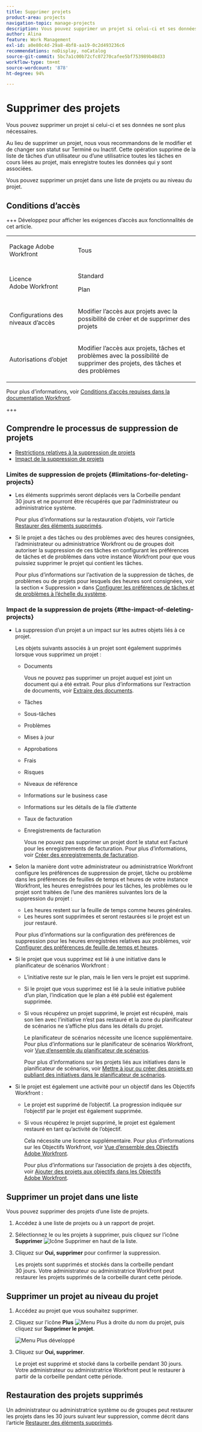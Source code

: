 ```yaml
---
title: Supprimer projets
product-area: projects
navigation-topic: manage-projects
description: Vous pouvez supprimer un projet si celui-ci et ses données ne sont plus nécessaires. Au lieu de supprimer un projet, nous vous recommandons de le modifier et de changer son statut sur Terminé ou Inactif. Cette opération supprime de la liste de tâches d’un utilisateur ou d’une utilisatrice toutes les tâches en cours liées au projet, mais enregistre toutes les données qui y sont associées.
author: Alina
feature: Work Management
exl-id: a0e80c4d-29a8-4bf8-aa19-0c2d493236c6
recommendations: noDisplay, noCatalog
source-git-commit: 5bc7a1c00b72cfc07270cafee5bf753989b48d33
workflow-type: tm+mt
source-wordcount: '878'
ht-degree: 94%

---
```


# Supprimer des projets

<!--Audited: 07/2024-->

Vous pouvez supprimer un projet si celui-ci et ses données ne sont plus nécessaires.

Au lieu de supprimer un projet, nous vous recommandons de le modifier et de changer son statut sur Terminé ou Inactif. Cette opération supprime de la liste de tâches d’un utilisateur ou d’une utilisatrice toutes les tâches en cours liées au projet, mais enregistre toutes les données qui y sont associées.

Vous pouvez supprimer un projet dans une liste de projets ou au niveau du projet.

## Conditions d’accès

+++ Développez pour afficher les exigences d’accès aux fonctionnalités de cet article.

<table style="table-layout:auto"> 
 <col> 
 <col> 
 <tbody> 
  <tr> 
   <td> <p>Package Adobe Workfront</p> </td> 
   <td>Tous</td> 
  </tr> 
  <tr> 
   <td> <p>Licence Adobe Workfront</p> </td> 
   <td> <p>Standard</p>
   <p>Plan</p> 
   </td> 
  </tr> 
    <td>Configurations des niveaux d’accès</td> 
   <td> <p>Modifier l’accès aux projets avec la possibilité de créer et de supprimer des projets</p> </td> 
  </tr> 
    <td> <p>Autorisations d’objet</p> </td> 
   <td> <p>Modifier l’accès aux projets, tâches et problèmes avec la possibilité de supprimer des projets, des tâches et des problèmes</p> </td> 
  </tr> 
 </tbody> 
</table>

Pour plus d’informations, voir [Conditions d’accès requises dans la documentation Workfront](/help/quicksilver/administration-and-setup/add-users/access-levels-and-object-permissions/access-level-requirements-in-documentation.md).

+++

<!--Old:

<table style="table-layout:auto"> 
 <col> 
 <col> 
 <tbody> 
  <tr> 
   <td> <p>Adobe Workfront plan</p> </td> 
   <td>Any</td> 
  </tr> 
  <tr> 
   <td> <p>Adobe Workfront license*</p> </td> 
   <td> <p>New license: Standard </p>
   <p>Current license: Plan </p> 
   </td> 
  </tr> 
  <tr data-mc-conditions=""> 
   <td>Access level configuration</td> 
   <td> <p>Edit access to Projects with ability to Create and Delete projects</p> </td> 
  </tr> 
  <tr data-mc-conditions=""> 
   <td> <p>Object permissions </p> </td> 
   <td> <p>Edit access to Projects, Tasks, Issues with ability to Delete projects, tasks, and issues</p> </td> 
  </tr> 
 </tbody> 
</table>-->

## Comprendre le processus de suppression de projets

* [Restrictions relatives à la suppression de projets](#limitations-for-deleting-projects)
* [Impact de la suppression de projets](#the-impact-of-deleting-projects)

### Limites de suppression de projets  {#limitations-for-deleting-projects}

* Les éléments supprimés seront déplacés vers la Corbeille pendant 30 jours et ne pourront être récupérés que par l’administrateur ou administratrice système.

  Pour plus d’informations sur la restauration d’objets, voir l’article [Restaurer des éléments supprimés](../../../administration-and-setup/manage-workfront/manage-deleted-items/restore-deleted-items.md).

* Si le projet a des tâches ou des problèmes avec des heures consignées, l’administrateur ou administratrice Workfront ou de groupes doit autoriser la suppression de ces tâches en configurant les préférences de tâches et de problèmes dans votre instance Workfront pour que vous puissiez supprimer le projet qui contient les tâches.

  Pour plus d’informations sur l’activation de la suppression de tâches, de problèmes ou de projets pour lesquels des heures sont consignées, voir la section « Suppression » dans [Configurer les préférences de tâches et de problèmes à l’échelle du système](../../../administration-and-setup/set-up-workfront/configure-system-defaults/set-task-issue-preferences.md).

  <!--
  <p data-mc-conditions="QuicksilverOrClassic.Quicksilver,QuicksilverOrClassic.Draft mode">(NOTE: this bullet stays in NWE only forever)</p>
  -->

### Impact de la suppression de projets {#the-impact-of-deleting-projects}

* La suppression d’un projet a un impact sur les autres objets liés à ce projet.

  Les objets suivants associés à un projet sont également supprimés lorsque vous supprimez un projet :

   * Documents

     Vous ne pouvez pas supprimer un projet auquel est joint un document qui a été extrait. Pour plus d’informations sur l’extraction de documents, voir [Extraire des documents](../../../documents/managing-documents/check-out-documents.md).

   * Tâches
   * Sous-tâches
   * Problèmes
   * Mises à jour
   * Approbations
   * Frais
   * Risques
   * Niveaux de référence
   * Informations sur le business case
   * Informations sur les détails de la file d’attente
   * Taux de facturation
   * Enregistrements de facturation

     Vous ne pouvez pas supprimer un projet dont le statut est Facturé pour les enregistrements de facturation. Pour plus d’informations, voir [Créer des enregistrements de facturation](../../projects/project-finances/create-billing-records.md).

* Selon la manière dont votre administrateur ou administratrice Workfront configure les préférences de suppression de projet, tâche ou problème dans les préférences de feuilles de temps et heures de votre instance Workfront, les heures enregistrées pour les tâches, les problèmes ou le projet sont traitées de l’une des manières suivantes lors de la suppression du projet :

   * Les heures restent sur la feuille de temps comme heures générales.
   * Les heures sont supprimées et seront restaurées si le projet est un jour restauré.

  Pour plus d’informations sur la configuration des préférences de suppression pour les heures enregistrées relatives aux problèmes, voir [Configurer des préférences de feuille de temps et heures](../../../administration-and-setup/set-up-workfront/configure-timesheets-schedules/timesheet-and-hour-preferences.md).

* Si le projet que vous supprimez est lié à une initiative dans le planificateur de scénarios Workfront :

   * L’initiative reste sur le plan, mais le lien vers le projet est supprimé.
   * Si le projet que vous supprimez est lié à la seule initiative publiée d’un plan, l’indication que le plan a été publié est également supprimée.
   * Si vous récupérez un projet supprimé, le projet est récupéré, mais son lien avec l’initiative n’est pas restauré et la zone du planificateur de scénarios ne s’affiche plus dans les détails du projet.

     Le planificateur de scénarios nécessite une licence supplémentaire. Pour plus d’informations sur le planificateur de scénarios Workfront, voir [Vue d’ensemble du planificateur de scénarios](../../../scenario-planner/scenario-planner-overview.md).

     Pour plus d’informations sur les projets liés aux initiatives dans le planificateur de scénarios, voir [Mettre à jour ou créer des projets en publiant des initiatives dans le planificateur de scénarios](../../../scenario-planner/publish-scenarios-update-projects.md).

* Si le projet est également une activité pour un objectif dans les Objectifs Workfront :

   * Le projet est supprimé de l’objectif. La progression indiquée sur l’objectif par le projet est également supprimée.

   * Si vous récupérez le projet supprimé, le projet est également restauré en tant qu’activité de l’objectif.

     Cela nécessite une licence supplémentaire. Pour plus d’informations sur les Objectifs Workfront, voir [Vue d’ensemble des Objectifs Adobe Workfront](../../../workfront-goals/goal-management/wf-goals-overview.md).

     Pour plus d’informations sur l’association de projets à des objectifs, voir [Ajouter des projets aux objectifs dans les Objectifs Adobe Workfront](../../../workfront-goals/results-and-activities/connect-projects-to-goals-overview.md).

## Supprimer un projet dans une liste

Vous pouvez supprimer des projets d’une liste de projets.

1. Accédez à une liste de projets ou à un rapport de projet.
1. Sélectionnez le ou les projets à supprimer, puis cliquez sur l’icône **Supprimer** ![Icône Supprimer](assets/delete-icon.png) en haut de la liste.

1. Cliquez sur **Oui, supprimer** pour confirmer la suppression.

   Les projets sont supprimés et stockés dans la corbeille pendant 30 jours. Votre administrateur ou administratrice Workfront peut restaurer les projets supprimés de la corbeille durant cette période.

## Supprimer un projet au niveau du projet

1. Accédez au projet que vous souhaitez supprimer.
1. Cliquez sur l’icône **Plus** ![Menu Plus](assets/qs-more-menu.png) à droite du nom du projet, puis cliquez sur **Supprimer le projet**.

   ![Menu Plus développé](assets/more-icon-expanded-delete-project-highlighted.png)

1. Cliquez sur **Oui, supprimer**.

   Le projet est supprimé et stocké dans la corbeille pendant 30 jours. Votre administrateur ou administratrice Workfront peut le restaurer à partir de la corbeille pendant cette période.

## Restauration des projets supprimés

Un administrateur ou administratrice système ou de groupes peut restaurer les projets dans les 30 jours suivant leur suppression, comme décrit dans l’article [Restaurer des éléments supprimés](../../../administration-and-setup/manage-workfront/manage-deleted-items/restore-deleted-items.md).
